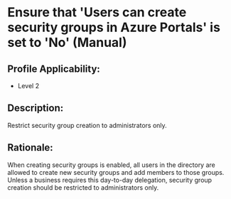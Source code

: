 # Ensure that 'Users can create security groups in Azure Portals' is set to 'No' (Manual)

## Profile Applicability:

- Level 2

## Description:

Restrict security group creation to administrators only.

## Rationale:

When creating security groups is enabled, all users in the directory are allowed to create new security groups and add members to those groups. Unless a business requires this day-to-day delegation, security group creation should be restricted to administrators only.
